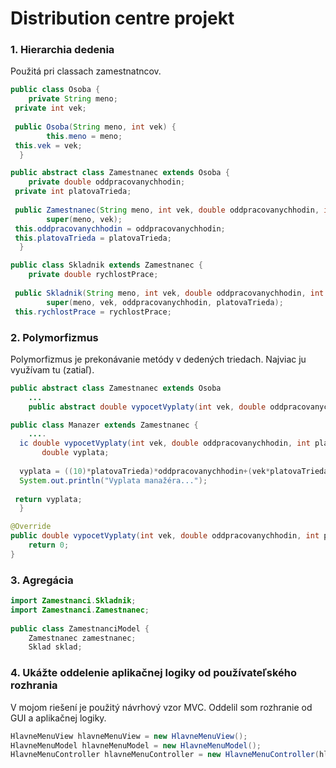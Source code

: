 # Distribution centre projekt


 
### 1. Hierarchia dedenia
 Použitá pri classach zamestnatncov.
```java
public class Osoba {  
    private String meno;  
 private int vek;  
  
 public Osoba(String meno, int vek) {  
        this.meno = meno;  
 this.vek = vek;  
  }
```

```java
public abstract class Zamestnanec extends Osoba {  
    private double oddpracovanychhodin;  
 private int platovaTrieda;  
  
 public Zamestnanec(String meno, int vek, double oddpracovanychhodin, int platovaTrieda) {  
        super(meno, vek);  
 this.oddpracovanychhodin = oddpracovanychhodin;  
 this.platovaTrieda = platovaTrieda;  
  }
```

```java
public class Skladnik extends Zamestnanec {  
    private double rychlostPrace;  
  
 public Skladnik(String meno, int vek, double oddpracovanychhodin, int platovaTrieda, double rychlostPrace) {  
        super(meno, vek, oddpracovanychhodin, platovaTrieda);  
 this.rychlostPrace = rychlostPrace;
```

	
### 2. Polymorfizmus
Polymorfizmus je prekonávanie metódy v dedených triedach.
Najviac ju využívam tu (zatiaľ).

```java
public abstract class Zamestnanec extends Osoba
	...
	public abstract double vypocetVyplaty(int vek, double oddpracovanychhodin, int platovaTrieda);	
```
```java
public class Manazer extends Zamestnanec {  
    ....
  ic double vypocetVyplaty(int vek, double oddpracovanychhodin, int platovaTrieda) {  
       double vyplata;  
  
  vyplata = ((10)*platovaTrieda)*oddpracovanychhodin+(vek*platovaTrieda);  
  System.out.println("Vyplata manažéra...");  
  
 return vyplata;  
  }

```

```java
@Override  
public double vypocetVyplaty(int vek, double oddpracovanychhodin, int platovaTrieda) {  
    return 0;  
}
```




###  3. Agregácia


```java
import Zamestnanci.Skladnik;  
import Zamestnanci.Zamestnanec;    
  
public class ZamestnanciModel {  
    Zamestnanec zamestnanec;  
	Sklad sklad;
```
### 4. Ukážte oddelenie aplikačnej logiky od používateľského rozhrania
V mojom riešení je použitý návrhový vzor MVC. Oddelil som rozhranie od GUI a aplikačnej logiky.

```java
HlavneMenuView hlavneMenuView = new HlavneMenuView();  
HlavneMenuModel hlavneMenuModel = new HlavneMenuModel();  
HlavneMenuController hlavneMenuController = new HlavneMenuController(hlavneMenuView,hlavneMenuModel,zamestnanciView,spravaZamestnancovView,window);
```
